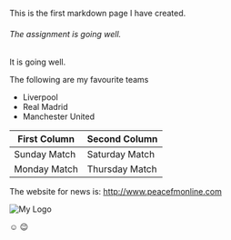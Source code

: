 This is the first markdown page I have created.

###### The assignment is going well.

It is going well.

The following are my favourite teams
* Liverpool
* Real Madrid
* Manchester United

First Column | Second Column
------------ | -------------
Sunday Match | Saturday Match
Monday Match | Thursday Match

The website for news is:
http://www.peacefmonline.com


![My Logo](/pictures/header-bg1)

:relaxed:
:wink: